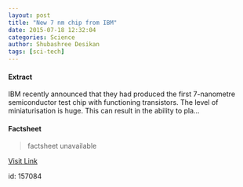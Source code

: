 ```yaml
---
layout: post
title: "New 7 nm chip from IBM"
date: 2015-07-18 12:32:04
categories: Science
author: Shubashree Desikan
tags: [sci-tech]
---
```



#### Extract
>
IBM recently announced that they had produced the first 7-nanometre semiconductor test chip with functioning transistors. The level of miniaturisation is huge. This can result in the ability to pla...

#### Factsheet
>factsheet unavailable

[Visit Link](http://www.thehindu.com/sci-tech/new-7-nm-chip-from-ibm/article7438235.ece?utm_source=RSS_Feed&utm_medium=RSS&utm_campaign=RSS_Syndication)

id:  157084

